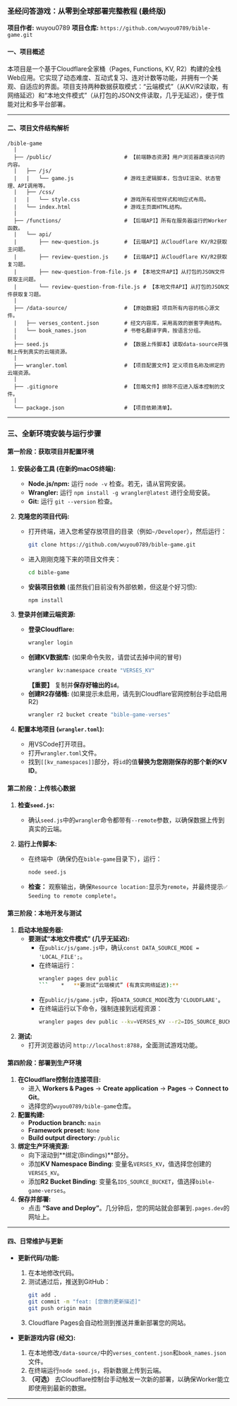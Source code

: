 ### **圣经问答游戏：从零到全球部署完整教程 (最终版)**

**项目作者:** wuyou0789
**项目仓库:** `https://github.com/wuyou0789/bible-game.git`

#### **一、项目概述**

本项目是一个基于Cloudflare全家桶（Pages, Functions, KV, R2）构建的全栈Web应用。它实现了动态难度、互动式复习、连对计数等功能，并拥有一个美观、自适应的界面。项目支持两种数据获取模式：“云端模式”（从KV/R2读取，有网络延迟）和“本地文件模式”（从打包的JSON文件读取，几乎无延迟），便于性能对比和多平台部署。

---

#### **二、项目文件结构解析**

```
/bible-game
  |
  ├── /public/                       # 【前端静态资源】用户浏览器直接访问的内容。
  |   ├── /js/
  |   |   └── game.js                # 游戏主逻辑脚本，包含UI渲染、状态管理、API调用等。
  |   ├── /css/
  |   |   └── style.css              # 游戏所有视觉样式和响应式布局。
  |   └── index.html                 # 游戏主页面HTML结构。
  |
  ├── /functions/                    # 【后端API】所有在服务器运行的Worker函数。
  |   └── api/
  |       ├── new-question.js        # 【云端API】从Cloudflare KV/R2获取主问题。
  |       ├── review-question.js     # 【云端API】从Cloudflare KV/R2获取复习题。
  |       ├── new-question-from-file.js # 【本地文件API】从打包的JSON文件获取主问题。
  |       └── review-question-from-file.js # 【本地文件API】从打包的JSON文件获取复习题。
  |
  ├── /data-source/                  # 【原始数据】项目所有内容的核心源文件。
  |   ├── verses_content.json        # 经文内容库，采用高效的嵌套字典结构。
  |   └── book_names.json            # 书卷名翻译字典，按语言分组。
  |
  ├── seed.js                        # 【数据上传脚本】读取data-source并强制上传到真实的云端资源。
  |
  ├── wrangler.toml                  # 【项目配置文件】定义项目名称及绑定的云端资源。
  |
  ├── .gitignore                     # 【忽略文件】排除不应进入版本控制的文件。
  |
  └── package.json                   # 【项目依赖清单】。
```

---

### **三、全新环境安装与运行步骤**

#### **第一阶段：获取项目并配置环境**

1.  **安装必备工具 (在新的macOS终端):**
    *   **Node.js/npm:** 运行 `node -v` 检查。若无，请从官网安装。
    *   **Wrangler:** 运行 `npm install -g wrangler@latest` 进行全局安装。
    *   **Git:** 运行 `git --version` 检查。

2.  **克隆您的项目代码:**
    *   打开终端，进入您希望存放项目的目录（例如`~/Developer`），然后运行：
        ```bash
        git clone https://github.com/wuyou0789/bible-game.git
        ```
    *   进入刚刚克隆下来的项目文件夹：
        ```bash
        cd bible-game
        ```
    *   **安装项目依赖** (虽然我们目前没有外部依赖，但这是个好习惯):
        ```bash
        npm install
        ```

3.  **登录并创建云端资源:**
    *   **登录Cloudflare:**
        ```bash
        wrangler login
        ```
    *   **创建KV数据库:** (如果命令失败，请尝试去掉中间的冒号)
        ```bash
        wrangler kv:namespace create "VERSES_KV"
        ```
        **【重要】** 复制并**保存好输出的`id`**。
    *   **创建R2存储桶:** (如果提示未启用，请先到Cloudflare官网控制台手动启用R2)
        ```bash
        wrangler r2 bucket create "bible-game-verses"
        ```

4.  **配置本地项目 (`wrangler.toml`):**
    *   用VSCode打开项目。
    *   打开`wrangler.toml`文件。
    *   找到`[[kv_namespaces]]`部分，将`id`的值**替换为您刚刚保存的那个新的KV ID**。

#### **第二阶段：上传核心数据**

1.  **检查`seed.js`:**
    *   确认`seed.js`中的`wrangler`命令都带有`--remote`参数，以确保数据上传到真实的云端。

2.  **运行上传脚本:**
    *   在终端中（确保仍在`bible-game`目录下），运行：
        ```bash
        node seed.js
        ```
    *   **检查：** 观察输出，确保`Resource location:`显示为`remote`，并最终提示`✅ Seeding to remote complete!`。

#### **第三阶段：本地开发与测试**

1.  **启动本地服务器:**
    *   **要测试“本地文件模式” (几乎无延迟):**
        *   在`public/js/game.js`中，确认`const DATA_SOURCE_MODE = 'LOCAL_FILE';`。
        *   在终端运行：
            ```bash
            wrangler pages dev public
            ```    *   **要测试“云端模式” (有真实网络延迟):**
        *   在`public/js/game.js`中，将`DATA_SOURCE_MODE`改为`'CLOUDFLARE'`。
        *   在终端运行以下命令，强制连接到远程资源：
            ```bash
            wrangler pages dev public --kv=VERSES_KV --r2=IDS_SOURCE_BUCKET
            ```
2.  **测试:**
    *   打开浏览器访问 `http://localhost:8788`，全面测试游戏功能。

#### **第四阶段：部署到生产环境**

1.  **在Cloudflare控制台连接项目:**
    *   进入 **Workers & Pages** -> **Create application** -> **Pages** -> **Connect to Git**。
    *   选择您的`wuyou0789/bible-game`仓库。
2.  **配置构建:**
    *   **Production branch:** `main`
    *   **Framework preset:** `None`
    *   **Build output directory:** `/public`
3.  **绑定生产环境资源:**
    *   向下滚动到**绑定(Bindings)**部分。
    *   添加**KV Namespace Binding**: 变量名`VERSES_KV`，值选择您创建的`VERSES_KV`。
    *   添加**R2 Bucket Binding**: 变量名`IDS_SOURCE_BUCKET`，值选择`bible-game-verses`。
4.  **保存并部署:**
    *   点击 **“Save and Deploy”**。几分钟后，您的网站就会部署到`.pages.dev`的网址上。

---

#### **四、日常维护与更新**

*   **更新代码/功能:**
    1.  在本地修改代码。
    2.  测试通过后，推送到GitHub：
        ```bash
        git add .
        git commit -m "feat: [您做的更新描述]"
        git push origin main
        ```
    3.  Cloudflare Pages会自动检测到推送并重新部署您的网站。

*   **更新游戏内容 (经文):**
    1.  在本地修改`/data-source/`中的`verses_content.json`和`book_names.json`文件。
    2.  在终端运行`node seed.js`，将新数据上传到云端。
    3.  **（可选）** 去Cloudflare控制台手动触发一次新的部署，以确保Worker能立即使用到最新的数据。

---